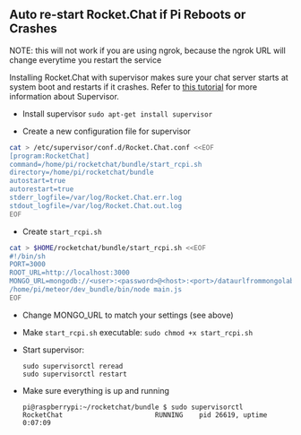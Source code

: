 ## Auto re-start Rocket.Chat if Pi Reboots or Crashes

NOTE: this will not work if you are using ngrok, because the ngrok URL will change everytime you restart the service 

Installing Rocket.Chat with supervisor makes sure your chat server starts at system boot and restarts if it crashes. Refer to [this tutorial](https://www.digitalocean.com/community/tutorials/how-to-install-and-manage-supervisor-on-ubuntu-and-debian-vps) for more information about Supervisor.  
* Install supervisor
`sudo apt-get install supervisor`

* Create a new configuration file for supervisor
``` sh
cat > /etc/supervisor/conf.d/Rocket.Chat.conf <<EOF
[program:RocketChat]
command=/home/pi/rocketchat/bundle/start_rcpi.sh
directory=/home/pi/rocketchat/bundle
autostart=true
autorestart=true
stderr_logfile=/var/log/Rocket.Chat.err.log
stdout_logfile=/var/log/Rocket.Chat.out.log
EOF
```
* Create `start_rcpi.sh`
``` sh
cat > $HOME/rocketchat/bundle/start_rcpi.sh <<EOF
#!/bin/sh
PORT=3000
ROOT_URL=http://localhost:3000
MONGO_URL=mongodb://<user>:<password>@<host>:<port>/dataurlfrommongolabs
/home/pi/meteor/dev_bundle/bin/node main.js
EOF
```
* Change MONGO_URL to match your settings (see above)

* Make `start_rcpi.sh` executable: `sudo chmod +x start_rcpi.sh`  

* Start supervisor:  
  ```
  sudo supervisorctl reread  
  sudo supervisorctl restart  
  ```
* Make sure everything is up and running
  ```
  pi@raspberrypi:~/rocketchat/bundle $ sudo supervisorctl
  RocketChat                       RUNNING    pid 26619, uptime 0:07:09
  ```
